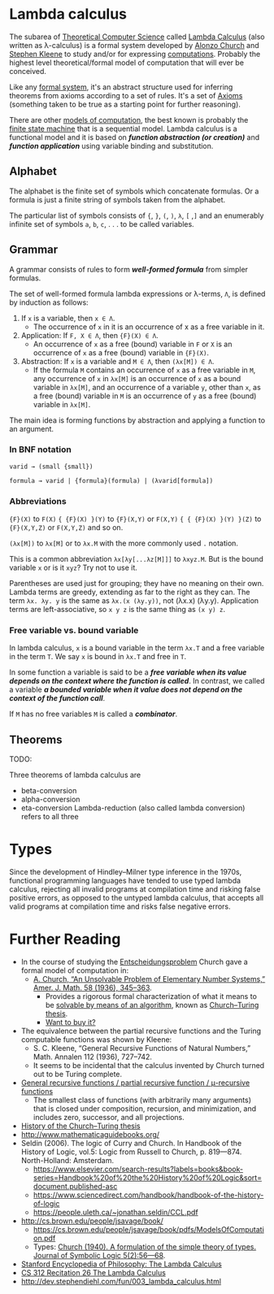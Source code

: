# Lambda calculus

The subarea of
[Theoretical Computer Science](https://en.wikipedia.org/wiki/Theoretical_computer_science) called [Lambda Calculus](https://en.wikipedia.org/wiki/Lambda_calculus) (also
written as λ-calculus) is a formal system developed by
[Alonzo Church](https://en.wikipedia.org/wiki/Alonzo_Church) and
[Stephen Kleene](https://en.wikipedia.org/wiki/Stephen_Cole_Kleene) to study
and/or for expressing
[computations](https://en.wikipedia.org/wiki/Computability). Probably the
highest level theoretical/formal model of computation that will ever be
conceived.

Like any [formal system](https://en.wikipedia.org/wiki/Formal_system), it's an
abstract structure used for inferring theorems from axioms according to a set of
rules. It's a set of [Axioms](https://en.wikipedia.org/wiki/Axiom) (something
taken to be true as a starting point for further reasoning).

There are other
[models of computation](https://en.wikipedia.org/wiki/Model_of_computation), the
best known is probably the [finite state machine](https://en.wikipedia.org/wiki/Finite_state_machine) that is a sequential model. Lambda calculus is a
functional model and it is based on ***function abstraction (or creation)*** and
***function application*** using variable binding and substitution.

## Alphabet

The alphabet is the finite set of symbols which concatenate formulas. Or a formula is just a finite string of symbols taken from the alphabet.

The particular list of symbols consists of ```{```, ```}```, ```(```, ```)```, ```λ```, ```[``` ,```]``` and an enumerably infinite set of symbols ```a```, ```b```, ```c```, . . . to be called variables.

## Grammar

A grammar consists of rules to form ***well-formed formula*** from simpler formulas.

The set of well-formed formula lambda expressions or λ-terms, ```Λ```, is defined by induction as follows:

1. If ```x``` is a variable, then ```x ∈ Λ```.
   - The occurrence of ```x``` in it is an occurrence of x as a free variable in it.
2. Application: If ```F, X ∈ Λ```, then ```{F}(X) ∈ Λ```.
   - An occurrence of ```x``` as a free (bound) variable in ```F``` or ```X``` is an occurrence of ```x``` as a free (bound) variable in ```{F}(X)```.
3. Abstraction: If ```x``` is a variable and ```M ∈ Λ```, then ```(λx[M]) ∈ Λ```.
   - If the formula ```M``` contains an occurrence of ```x``` as a free variable in ```M```, any occurrence of ```x``` in ```λx[M]``` is an occurrence of ```x``` as a bound variable in ```λx[M]```, and an occurrence of a variable ```y```, other than ```x```, as a free (bound) variable in ```M``` is an occurrence of ```y``` as a free (bound) variable in ```λx[M]```.

The main idea is forming functions by abstraction and applying a function to an argument.

### In BNF notation

```varid → (small {small})```

```formula → varid | {formula}(formula) | (λvarid[formula])```

### Abbreviations

```{F}(X)``` to ```F(X)```
```{ {F}(X) }(Y)``` to ```{F}(X,Y)``` or ```F(X,Y)```
```{ { {F}(X) }(Y) }(Z)``` to ```{F}(X,Y,Z)``` or ```F(X,Y,Z)```
and so on.

```(λx[M])``` to ```λx[M]```
or to ```λx.M``` with the more commonly used ```.``` notation.

This is a common abbreviation ```λx[λy[...λz[M]]]``` to ```λxyz.M```.
But is the bound variable ```x``` or is it ```xyz```? Try not to use it.

Parentheses are used just for grouping; they have no meaning on their own.
Lambda terms are greedy, extending as far to the right as they can. The term
```λx. λy. y``` is the same as ```λx.(x (λy.y))```, not (λx.x) (λy.y).
Application terms are left-associative, so ```x y z``` is the same thing as
```(x y) z```.

### Free variable vs. bound variable

In lambda calculus, ```x``` is a bound variable in the term ```λx.T``` and a free variable in the term ```T```. We say ```x``` is bound in ```λx.T``` and free in ```T```.

In some function a variable is said to be a ***free variable when its value
depends on the context where the function is called***. In contrast, we called a
variable ***a bounded variable when it value does not depend on the context of
the function call***.

If ```M``` has no free variables ```M``` is called a ***combinator***.

## Theorems

TODO:

Three theorems of lambda calculus are
- beta-conversion
- alpha-conversion
- eta-conversion
Lambda-reduction (also called lambda conversion) refers to all three

# Types

Since the development of Hindley–Milner type inference in the 1970s, functional programming languages have tended to use typed lambda calculus, rejecting all invalid programs at compilation time and risking false positive errors, as opposed to the untyped lambda calculus, that accepts all valid programs at compilation time and risks false negative errors.

# Further Reading

- In the course of studying the [Entscheidungsproblem](https://en.wikipedia.org/wiki/Entscheidungsproblem) Church gave a formal model of computation in:
  - [A. Church, “An Unsolvable Problem of Elementary Number Systems,” Amer. J. Math. 58 (1936), 345–363](https://www.ics.uci.edu/~lopes/teaching/inf212W12/readings/church.pdf).
    - Provides a rigorous formal characterization of what it means to be [solvable by means of an algorithm](https://en.wikipedia.org/wiki/Computability), known as [Church–Turing thesis](https://en.wikipedia.org/wiki/Church%E2%80%93Turing_thesis).
    - [Want to buy it?](https://www.sophiararebooks.com/pages/books/4543/alonzo-church/an-unsolvable-problem-in-elementary-number-theory)
- The equivalence between the partial recursive functions and the Turing computable functions was shown by Kleene:
  - S. C. Kleene, “General Recursive Functions of Natural Numbers,” Math. Annalen 112 (1936), 727–742.
  - It seems to be incidental that the calculus invented by Church turned out to be Turing complete.
- [General recursive functions / partial recursive function / μ-recursive functions](https://en.wikipedia.org/wiki/General_recursive_function)
  - The smallest class of functions (with arbitrarily many arguments) that is closed under composition, recursion, and minimization, and includes zero, successor, and all projections.
- [History of the Church–Turing thesis](https://en.wikipedia.org/wiki/History_of_the_Church%E2%80%93Turing_thesis)
- http://www.mathematicaguidebooks.org/
- Seldin (2006). The logic of Curry and Church. In Handbook of the History of Logic, vol.5: Logic from Russell to Church, p. 819—874. North-Holland: Amsterdam. 
  - https://www.elsevier.com/search-results?labels=books&book-series=Handbook%20of%20the%20History%20of%20Logic&sort=document.published-asc
  - https://www.sciencedirect.com/handbook/handbook-of-the-history-of-logic
  - https://people.uleth.ca/~jonathan.seldin/CCL.pdf
- http://cs.brown.edu/people/jsavage/book/
  - https://cs.brown.edu/people/jsavage/book/pdfs/ModelsOfComputation.pdf
  - Types: [Church (1940). A formulation of the simple theory of types. Journal of Symbolic Logic 5(2):56—68](www.classes.cs.uchicago.edu/archive/2007/spring/32001-1/papers/church-1940.pdf).
- [Stanford Encyclopedia of Philosophy: The Lambda Calculus](https://plato.stanford.edu/entries/lambda-calculus/)
- [CS 312 Recitation 26 The Lambda Calculus](https://www.cs.cornell.edu/courses/cs3110/2008fa/recitations/rec26.html)
- http://dev.stephendiehl.com/fun/003_lambda_calculus.html
